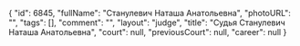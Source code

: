 {
    "id": 6845,
    "fullName": "Станулевич Наташа Анатольевна",
    "photoURL": "",
    "tags": [],
    "comment": "",
    "layout": "judge",
    "title": "Судья Станулевич Наташа Анатольевна",
    "court": null,
    "previousCourt": null,
    "career": null
}